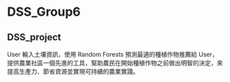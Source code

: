 # DSS_Group6
## DSS_project 
User 輸入土壤資訊，使用 Random Forests 預測最適的種植作物推薦給 User，提供農業社區一個先進的工具，幫助農民在開始種植作物之前做出明智的決定，來提高生產力、節省資源並實現可持續的農業實踐。
